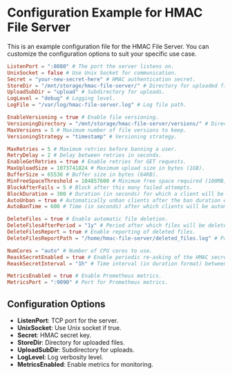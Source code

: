 
# Configuration Example for HMAC File Server

This is an example configuration file for the HMAC File Server. You can customize the configuration options to suit your specific use case.

```toml
ListenPort = ":8080" # The port the server listens on.
UnixSocket = false # Use Unix Socket for communication.
Secret = "your-new-secret-here" # HMAC authentication secret.
StoreDir = "/mnt/storage/hmac-file-server/" # Directory for uploaded files.
UploadSubDir = "upload" # Subdirectory for uploads.
LogLevel = "debug" # Logging level.
LogFile = "/var/log/hmac-file-server.log" # Log file path.

EnableVersioning = true # Enable file versioning.
VersioningDirectory = "/mnt/storage/hmac-file-server/versions/" # Directory for versions.
MaxVersions = 5 # Maximum number of file versions to keep.
VersioningStrategy = "timestamp" # Versioning strategy.

MaxRetries = 5 # Maximum retries before banning a user.
RetryDelay = 2 # Delay between retries in seconds.
EnableGetRetries = true # Enable retries for GET requests.
MaxUploadSize = 1073741824 # Maximum upload size in bytes (1GB).
BufferSize = 65536 # Buffer size in bytes (64KB).
MinFreeSpaceThreshold = 104857600 # Minimum free space required (100MB).
BlockAfterFails = 5 # Block after this many failed attempts.
BlockDuration = 300 # Duration (in seconds) for which a client will be banned.
AutoUnban = true # Automatically unban clients after the ban duration expires.
AutoBanTime = 600 # Time (in seconds) after which clients will be automatically unbanned.

DeleteFiles = true # Enable automatic file deletion.
DeleteFilesAfterPeriod = "1y" # Period after which files will be deleted.
DeleteFilesReport = true # Enable reporting of deleted files.
DeleteFilesReportPath = "/home/hmac-file-server/deleted_files.log" # Path for delete report.

NumCores = "auto" # Number of CPU cores to use.
ReaskSecretEnabled = true # Enable periodic re-asking of the HMAC secret.
ReaskSecretInterval = "1h" # Time interval (in duration format) between secret re-asks.

MetricsEnabled = true # Enable Prometheus metrics.
MetricsPort = ":9090" # Port for Prometheus metrics.
```

## Configuration Options
- **ListenPort**: TCP port for the server.
- **UnixSocket**: Use Unix socket if true.
- **Secret**: HMAC secret key.
- **StoreDir**: Directory for uploaded files.
- **UploadSubDir**: Subdirectory for uploads.
- **LogLevel**: Log verbosity level.
- **MetricsEnabled**: Enable metrics for monitoring.
